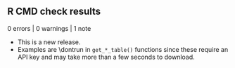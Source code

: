 ## R CMD check results

0 errors | 0 warnings | 1 note

* This is a new release.
* Examples are \dontrun in `get_*_table()` functions since these require an API key and may take more than a few seconds to download.
